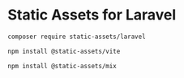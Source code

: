 # Static Assets for Laravel

```bash
composer require static-assets/laravel
```

```bash
npm install @static-assets/vite
```

```bash
npm install @static-assets/mix
```
